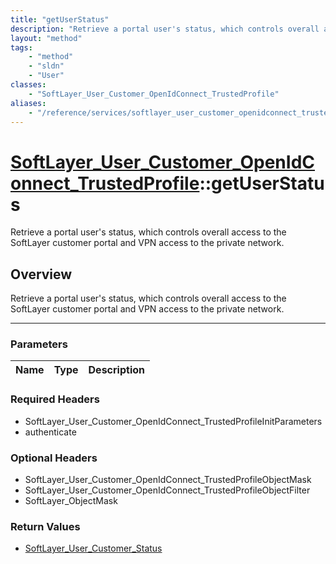```yaml
---
title: "getUserStatus"
description: "Retrieve a portal user's status, which controls overall access to the SoftLayer customer portal and VPN access to the pr... "
layout: "method"
tags:
    - "method"
    - "sldn"
    - "User"
classes:
    - "SoftLayer_User_Customer_OpenIdConnect_TrustedProfile"
aliases:
    - "/reference/services/softlayer_user_customer_openidconnect_trustedprofile/getUserStatus"
---
```

# [SoftLayer_User_Customer_OpenIdConnect_TrustedProfile](/reference/services/SoftLayer_User_Customer_OpenIdConnect_TrustedProfile)::getUserStatus

Retrieve a portal user's status, which controls overall access to the SoftLayer customer portal and VPN access to the private network.


## Overview 
Retrieve a portal user's status, which controls overall access to the SoftLayer customer portal and VPN access to the private network.

-----

### Parameters 
|Name | Type | Description |
| --- | --- | --- |


### Required Headers
* SoftLayer_User_Customer_OpenIdConnect_TrustedProfileInitParameters
* authenticate


### Optional Headers
* SoftLayer_User_Customer_OpenIdConnect_TrustedProfileObjectMask
* SoftLayer_User_Customer_OpenIdConnect_TrustedProfileObjectFilter
* SoftLayer_ObjectMask

### Return Values
* <a href='/reference/datatypes/SoftLayer_User_Customer_Status'>SoftLayer_User_Customer_Status </a>




